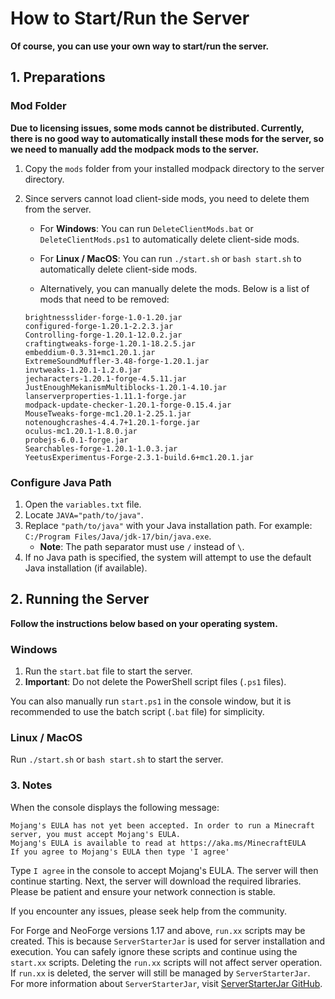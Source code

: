 # How to Start/Run the Server

**Of course, you can use your own way to start/run the server.**

## 1. Preparations

### Mod Folder

**Due to licensing issues, some mods cannot be distributed. Currently, there is no good way to automatically install these mods for the server, so we need to manually add the modpack mods to the server.**

1. Copy the `mods` folder from your installed modpack directory to the server directory.
2. Since servers cannot load client-side mods, you need to delete them from the server.

    - For **Windows**: You can run `DeleteClientMods.bat` or `DeleteClientMods.ps1` to automatically delete client-side mods.
    - For **Linux / MacOS**: You can run `./start.sh` or `bash start.sh` to automatically delete client-side mods.

    - Alternatively, you can manually delete the mods. Below is a list of mods that need to be removed:

    ```
    brightnessslider-forge-1.0-1.20.jar
    configured-forge-1.20.1-2.2.3.jar
    Controlling-forge-1.20.1-12.0.2.jar
    craftingtweaks-forge-1.20.1-18.2.5.jar
    embeddium-0.3.31+mc1.20.1.jar
    ExtremeSoundMuffler-3.48-forge-1.20.1.jar
    invtweaks-1.20.1-1.2.0.jar
    jecharacters-1.20.1-forge-4.5.11.jar
    JustEnoughMekanismMultiblocks-1.20.1-4.10.jar
    lanserverproperties-1.11.1-forge.jar
    modpack-update-checker-1.20.1-forge-0.15.4.jar
    MouseTweaks-forge-mc1.20.1-2.25.1.jar
    notenoughcrashes-4.4.7+1.20.1-forge.jar
    oculus-mc1.20.1-1.8.0.jar
    probejs-6.0.1-forge.jar
    Searchables-forge-1.20.1-1.0.3.jar
    YeetusExperimentus-Forge-2.3.1-build.6+mc1.20.1.jar
    ```

### Configure Java Path

1. Open the `variables.txt` file.
2. Locate `JAVA="path/to/java"`.
3. Replace `"path/to/java"` with your Java installation path. For example: `C:/Program Files/Java/jdk-17/bin/java.exe`.
    - **Note**: The path separator must use `/` instead of `\`.
4. If no Java path is specified, the system will attempt to use the default Java installation (if available).

## 2. Running the Server

**Follow the instructions below based on your operating system.**

### Windows

1. Run the `start.bat` file to start the server.
2. **Important**: Do not delete the PowerShell script files (`.ps1` files).

You can also manually run `start.ps1` in the console window, but it is recommended to use the batch script (`.bat` file) for simplicity.

### Linux / MacOS

Run `./start.sh` or `bash start.sh` to start the server.

### 3. Notes

When the console displays the following message:

```
Mojang's EULA has not yet been accepted. In order to run a Minecraft server, you must accept Mojang's EULA.
Mojang's EULA is available to read at https://aka.ms/MinecraftEULA
If you agree to Mojang's EULA then type 'I agree'
```

Type `I agree` in the console to accept Mojang's EULA. The server will then continue starting. Next, the server will download the required libraries. Please be patient and ensure your network connection is stable.

If you encounter any issues, please seek help from the community.

For Forge and NeoForge versions 1.17 and above, `run.xx` scripts may be created. This is because `ServerStarterJar` is used for server installation and execution. You can safely ignore these scripts and continue using the `start.xx` scripts. Deleting the `run.xx` scripts will not affect server operation. If `run.xx` is deleted, the server will still be managed by `ServerStarterJar`. For more information about `ServerStarterJar`, visit [ServerStarterJar GitHub](https://github.com/neoforged/ServerStarterJar).
